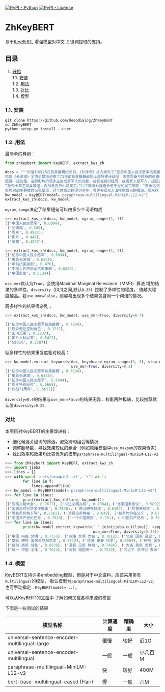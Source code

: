 [![PyPI - Python](https://img.shields.io/badge/python-3.6%20|%203.7%20|%203.8-blue.svg)](https://pypi.org/project/keybert/)
[![PyPI - License](https://img.shields.io/badge/license-MIT-green.svg)](https://github.com/MaartenGr/keybert/blob/master/LICENSE)

# ZhKeyBERT

基于[KeyBERT](https://github.com/MaartenGr/KeyBERT), 增强模型对中文
关键词提取的支持。

## 目录  
<!--ts-->
   1. [开始](#gettingstarted)    
        1.1. [安装](#installation)     
        1.2. [用法](#usage)    
        1.3. [对比](#compare)    
        1.4. [模型](#embeddings)    
<!--te-->

<a name="installation"/></a>
###  1.1. 安装

```
git clone https://github.com/deepdialog/ZhKeyBERT
cd ZhKeyBERT
python setup.py install --user
```

<a name="usage"/></a>
###  1.2. 用法

最简单的样例：

```python
from zhkeybert import KeyBERT, extract_kws_zh

docs = """时值10月25日抗美援朝纪念日，《长津湖》片方发布了“纪念中国人民志愿军抗美援朝出国作战71周年特别短片”，再次向伟大的志愿军致敬！
电影《长津湖》全情全景地还原了71年前抗美援朝战场上那场史诗战役，志愿军奋不顾身的英勇精神令观众感叹：“岁月峥嵘英雄不灭，丹心铁骨军魂永存！”影片上映以来票房屡创新高，目前突破53亿元，暂列中国影史票房总榜第三名。
值得一提的是，这部影片的很多主创或有军人的血脉，或有当兵的经历，或者家人是军人。提起这些他们也充满自豪，影片总监制黄建新称：“当兵以后会有一种特别能坚持的劲儿。”饰演雷公的胡军透露：“我父亲曾经参加过抗美援朝，还得了一个三等功。”影片历史顾问王树增表示：“我当了五十多年的兵，我的老部队就是上甘岭上下来的，那些老兵都是我的偶像。”
“身先士卒卫华夏家国，血战无畏护山河无恙。”片中饰演七连连长伍千里的吴京感叹：“要永远记住这些先烈们，他们给我们带来今天的和平。感谢他们的付出，才让我们有今天的幸福生活。”饰演新兵伍万里的易烊千玺表示：“战争的残酷、碾压式的伤害，其实我们现在的年轻人几乎很难能体会到，希望大家看完电影后能明白，是那些先辈们的牺牲奉献，换来了我们的现在。”
影片对战争群像的恢弘呈现，对个体命运的深切关怀，令许多观众无法控制自己的眼泪，观众称：“当看到影片中的惊险战斗场面，看到英雄们壮怀激烈的拼杀，为国捐躯的英勇无畏和无悔付出，我明白了为什么说今天的幸福生活来之不易。”（记者 王金跃）"""
kw_model = KeyBERT(model='paraphrase-multilingual-MiniLM-L12-v2')
extract_kws_zh(docs, kw_model)
```

`ngram_range`决定了结果短句可以由多少个词语构成

```python
>>> extract_kws_zh(docs, kw_model, ngram_range=(1, 1))
[('中国人民志愿军', 0.6094),
 ('长津湖', 0.505),
 ('周年', 0.4504),
 ('影片', 0.447),
 ('英雄', 0.4297)]
```

```python
>>> extract_kws_zh(docs, kw_model, ngram_range=(1, 2))
[('纪念中国人民志愿军', 0.6894),
 ('电影长津湖', 0.6285),
 ('年前抗美援朝', 0.476),
 ('中国人民志愿军抗美援朝', 0.6349),
 ('中国影史', 0.5534)]
``` 

`use_mmr`默认为`True`，会使用Maximal Marginal Relevance（MMR）算法
增加结果的多样性，`diversity`（[0,1]之间,默认`0.25`）控制了多样性的程度，
值越大程度越高。若`use_mmr=False`，则容易出现多个结果包含同一个词语的情况。

高多样性的结果很杂乱：
```python
>>> extract_kws_zh(docs, kw_model, use_mmr=True, diversity=0.7)

[('纪念中国人民志愿军抗美援朝', 0.7034),
 ('观众无法控制自己', 0.1212),
 ('山河无恙', 0.2233),
 ('影片上映以来', 0.5427),
 ('53亿元', 0.3287)]
``` 

低多样性的结果重复度相对较高：
```python
>>> kw_model.extract_keywords(doc, keyphrase_ngram_range=(3, 3), stop_words='english', 
                              use_mmr=True, diversity=0.2)
[('纪念中国人民志愿军抗美援朝', 0.7034),
 ('电影长津湖', 0.6285),
 ('纪念中国人民志愿军', 0.6894),
 ('周年特别短片', 0.5668),
 ('作战71周年', 0.5637)]
``` 

`diversity=0.0`的结果与`use_mmr=False`的结果无异，权衡两种极端，比较推荐默认值`diversity=0.25`.
<a name="compare"/></a>
### 对比
本项目对KeyBERT的主要改进有：
- 细化候选关键词的筛选，避免跨句组合等情况
- 调整超参数，寻找效果较优的组合（例如原始模型中`use_maxsum`的效果奇差）
- 找出效率和效果均比较优秀的模型`paraphrase-multilingual-MiniLM-L12-v2`

```python
>>> from zhkeybert import KeyBERT, extract_kws_zh
>>> import jieba
>>> lines = []
>>> with open('tests/example1.txt', 'r') as f:
        for line in f:
            lines.append(line)
>>> kw_model = KeyBERT(model='paraphrase-multilingual-MiniLM-L12-v2')
>>> for line in lines: 
        print(extract_kws_zh(line, kw_model))
[('网络文明大会', 0.7627), ('推进文明办网', 0.7084), ('北京国家会议', 0.5802), ('文明办网', 0.7105), ('大会主题为', 0.6182)]
[('国家自然科学奖评选出', 0.7038), ('前沿研究领域', 0.6102), ('的重要科学', 0.62), ('自然科学奖', 0.693), ('自然科学奖一等奖', 0.6887)]
[('等蔬菜价格下降', 0.7361), ('滑县瓜菜种植', 0.649), ('蔬菜均价每公斤', 0.6768), ('全国蔬菜均价', 0.709), ('村蔬菜种植', 0.6536)]
[('中国共产党的任务', 0.7928), ('一个中国原则', 0.751), ('中国共产党的', 0.7541), ('统一是中国', 0.7095), ('中国人民捍卫', 0.7081)]
>>> for line in lines:
        print(kw_model.extract_keywords(' '.join(jieba.cut(line)), keyphrase_ngram_range=(1, 3), 
                                        use_mmr=True, diversity=0.25))
[('中国 网络 文明', 0.7355), ('网络 文明 大会', 0.7018), ('北京 国家 会议', 0.6802), ('首届 中国 网络', 0.723), ('打造 我国 网络', 0.6766)]
[('基础 研究 国家自然科学奖', 0.7712), ('领域 重要 科学', 0.7054), ('研究 国家自然科学奖 评选', 0.7441), ('研究 国家自然科学奖', 0.7499), ('自然科学 一等奖', 0.7193)]
[('目前 蔬菜 储备', 0.8036), ('滑县 瓜菜 种植', 0.7484), ('大省 蔬菜 面积', 0.798), ('居民 蔬菜 供应', 0.7902), ('设施 蔬菜 大省', 0.792)]
[('统一 中国 全体', 0.7614), ('谈到 祖国统一', 0.7532), ('习近平 总书记 表示', 0.6338), ('祖国统一 问题 总书记', 0.7368), ('中国共产党 任务 实现', 0.679)]
```

<a name="embeddings"/></a>
###  1.4. 模型
KeyBERT支持许多embedding模型，但是对于中文语料，应该采用带有`multilingual`的模型，
默认模型为`paraphrase-multilingual-MiniLM-L12-v2`，也可手动指定：`KeyBERT(model=...)`。

可以从KeyBERT的[文档](https://maartengr.github.io/KeyBERT/guides/embeddings.html)中
了解如何加载各种来源的模型

下面是一些测试的结果

|模型名称|计算速度|精确度|大小|
|------|-------|-----|------|
|universal-sentence-encoder-multilingual-large|很慢|较好|近1G|
|universal-sentence-encoder-multilingual|一般|一般|小几百M|
|paraphrase-multilingual-MiniLM-L12-v2|快|较好|400M|
|bert-base-multilingual-cased (Flair)|慢|一般|几M|
